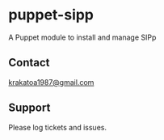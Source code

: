 puppet-sipp
===========

A Puppet module to install and manage SIPp

Contact
-------
krakatoa1987@gmail.com

Support
-------

Please log tickets and issues.
